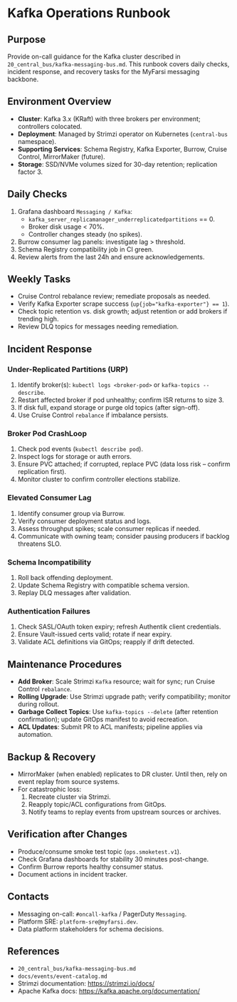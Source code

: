 # Kafka Operations Runbook

## Purpose
Provide on-call guidance for the Kafka cluster described in `20_central_bus/kafka-messaging-bus.md`. This runbook covers daily checks, incident response, and recovery tasks for the MyFarsi messaging backbone.

## Environment Overview
- **Cluster**: Kafka 3.x (KRaft) with three brokers per environment; controllers colocated.
- **Deployment**: Managed by Strimzi operator on Kubernetes (`central-bus` namespace).
- **Supporting Services**: Schema Registry, Kafka Exporter, Burrow, Cruise Control, MirrorMaker (future).
- **Storage**: SSD/NVMe volumes sized for 30-day retention; replication factor 3.

## Daily Checks
1. Grafana dashboard `Messaging / Kafka`:
   - `kafka_server_replicamanager_underreplicatedpartitions` == 0.
   - Broker disk usage < 70%.
   - Controller changes steady (no spikes).
2. Burrow consumer lag panels: investigate lag > threshold.
3. Schema Registry compatibility job in CI green.
4. Review alerts from the last 24h and ensure acknowledgements.

## Weekly Tasks
- Cruise Control rebalance review; remediate proposals as needed.
- Verify Kafka Exporter scrape success (`up{job="kafka-exporter"} == 1`).
- Check topic retention vs. disk growth; adjust retention or add brokers if trending high.
- Review DLQ topics for messages needing remediation.

## Incident Response
### Under-Replicated Partitions (URP)
1. Identify broker(s): `kubectl logs <broker-pod>` or `kafka-topics --describe`.
2. Restart affected broker if pod unhealthy; confirm ISR returns to size 3.
3. If disk full, expand storage or purge old topics (after sign-off).
4. Use Cruise Control `rebalance` if imbalance persists.

### Broker Pod CrashLoop
1. Check pod events (`kubectl describe pod`).
2. Inspect logs for storage or auth errors.
3. Ensure PVC attached; if corrupted, replace PVC (data loss risk – confirm replication first).
4. Monitor cluster to confirm controller elections stabilize.

### Elevated Consumer Lag
1. Identify consumer group via Burrow.
2. Verify consumer deployment status and logs.
3. Assess throughput spikes; scale consumer replicas if needed.
4. Communicate with owning team; consider pausing producers if backlog threatens SLO.

### Schema Incompatibility
1. Roll back offending deployment.
2. Update Schema Registry with compatible schema version.
3. Replay DLQ messages after validation.

### Authentication Failures
1. Check SASL/OAuth token expiry; refresh Authentik client credentials.
2. Ensure Vault-issued certs valid; rotate if near expiry.
3. Validate ACL definitions via GitOps; reapply if drift detected.

## Maintenance Procedures
- **Add Broker**: Scale Strimzi `Kafka` resource; wait for sync; run Cruise Control `rebalance`.
- **Rolling Upgrade**: Use Strimzi upgrade path; verify compatibility; monitor during rollout.
- **Garbage Collect Topics**: Use `kafka-topics --delete` (after retention confirmation); update GitOps manifest to avoid recreation.
- **ACL Updates**: Submit PR to ACL manifests; pipeline applies via automation.

## Backup & Recovery
- MirrorMaker (when enabled) replicates to DR cluster. Until then, rely on event replay from source systems.
- For catastrophic loss:
  1. Recreate cluster via Strimzi.
  2. Reapply topic/ACL configurations from GitOps.
  3. Notify teams to replay events from upstream sources or archives.

## Verification after Changes
- Produce/consume smoke test topic (`ops.smoketest.v1`).
- Check Grafana dashboards for stability 30 minutes post-change.
- Confirm Burrow reports healthy consumer status.
- Document actions in incident tracker.

## Contacts
- Messaging on-call: `#oncall-kafka` / PagerDuty `Messaging`.
- Platform SRE: `platform-sre@myfarsi.dev`.
- Data platform stakeholders for schema decisions.

## References
- `20_central_bus/kafka-messaging-bus.md`
- `docs/events/event-catalog.md`
- Strimzi documentation: <https://strimzi.io/docs/>
- Apache Kafka docs: <https://kafka.apache.org/documentation/>

